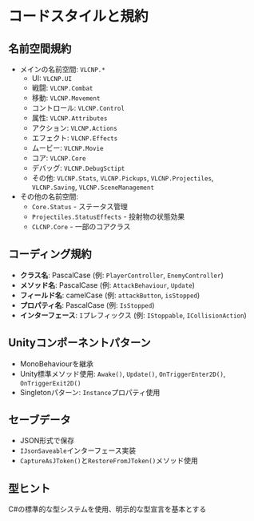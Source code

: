 # コードスタイルと規約

## 名前空間規約
- メインの名前空間: `VLCNP.*`
  - UI: `VLCNP.UI`
  - 戦闘: `VLCNP.Combat`
  - 移動: `VLCNP.Movement`
  - コントロール: `VLCNP.Control`
  - 属性: `VLCNP.Attributes`
  - アクション: `VLCNP.Actions`
  - エフェクト: `VLCNP.Effects`
  - ムービー: `VLCNP.Movie`
  - コア: `VLCNP.Core`
  - デバッグ: `VLCNP.DebugSctipt`
  - その他: `VLCNP.Stats`, `VLCNP.Pickups`, `VLCNP.Projectiles`, `VLCNP.Saving`, `VLCNP.SceneManagement`
- その他の名前空間:
  - `Core.Status` - ステータス管理
  - `Projectiles.StatusEffects` - 投射物の状態効果
  - `CLCNP.Core` - 一部のコアクラス

## コーディング規約
- **クラス名**: PascalCase (例: `PlayerController`, `EnemyController`)
- **メソッド名**: PascalCase (例: `AttackBehaviour`, `Update`)
- **フィールド名**: camelCase (例: `attackButton`, `isStopped`)
- **プロパティ名**: PascalCase (例: `IsStopped`)
- **インターフェース**: `I`プレフィックス (例: `IStoppable`, `ICollisionAction`)

## Unityコンポーネントパターン
- MonoBehaviourを継承
- Unity標準メソッド使用: `Awake()`, `Update()`, `OnTriggerEnter2D()`, `OnTriggerExit2D()`
- Singletonパターン: `Instance`プロパティ使用

## セーブデータ
- JSON形式で保存
- `IJsonSaveable`インターフェース実装
- `CaptureAsJToken()`と`RestoreFromJToken()`メソッド使用

## 型ヒント
C#の標準的な型システムを使用、明示的な型宣言を基本とする